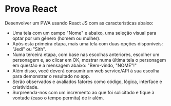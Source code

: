 # Prova React
Desenvolver um PWA usando React JS com as características abaixo:

- Uma tela com um campo "Nome" e abaixo, uma seleção visual para optar
por um gênero (homem ou mulher).
- Após esta primeira etapa, mais uma tela com duas opções disponíveis:
"Jedi" ou "Sith".
- Numa terceira etapa, com base nas escolhas anteriores, escolher um
personagem e, ao clicar em OK, mostrar numa última tela o personagem
em questão e a mensagem abaixo:
"Bem-vindo, "NOME"!"
- Além disso, você deverá consumir um web service/API à sua escolha para
demonstrar o resultado no app.
- Serão observados e avaliados fatores como código, lógica, interface e
criatividade.
- Surpreenda-nos com um incremento ao que foi solicitado e fique à
vontade (caso o tempo permita) de ir além.
